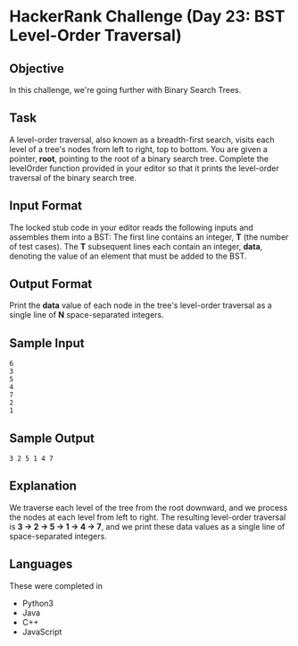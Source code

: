 # HackerRank Challenge (Day 23: BST Level-Order Traversal)

## Objective
In this challenge, we're going further with Binary Search Trees.

## Task
A level-order traversal, also known as a breadth-first search, visits each level of a tree's nodes from left to right, top to bottom. You are given a pointer, **root**, pointing to the root of a binary search tree. Complete the levelOrder function provided in your editor so that it prints the level-order traversal of the binary search tree.

## Input Format
The locked stub code in your editor reads the following inputs and assembles them into a BST:
The first line contains an integer, **T** (the number of test cases).
The **T** subsequent lines each contain an integer, **data**, denoting the value of an element that must be added to the BST.

## Output Format
Print the **data** value of each node in the tree's level-order traversal as a single line of **N** space-separated integers.

## Sample Input
```
6
3
5
4
7
2
1
```

## Sample Output
```
3 2 5 1 4 7
```

## Explanation
We traverse each level of the tree from the root downward, and we process the nodes at each level from left to right. The resulting level-order traversal is
**3 -> 2 -> 5 -> 1 -> 4 -> 7**, and we print these data values as a single line of space-separated integers.

## Languages
These were completed in
- Python3
- Java
- C++
- JavaScript
